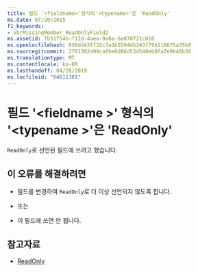 ```yaml
---
title: 필드 '<fieldname>'형식의'<typename>'은 'ReadOnly'
ms.date: 07/20/2015
f1_keywords:
- vbrMissingMember_ReadOnlyField2
ms.assetid: fb51f54b-f12d-4aea-9a6e-6e070721c010
ms.openlocfilehash: 836dd43ff32c3a1b5594db243f79b116675a35b8
ms.sourcegitcommit: 2701302a99cafbe0d86d53d540eb0fa7e9b46b36
ms.translationtype: MT
ms.contentlocale: ko-KR
ms.lasthandoff: 04/28/2019
ms.locfileid: "64611301"
---
```

# <a name="field-fieldname-of-type-typename-is-readonly"></a>필드 '\<fieldname >' 형식의 '\<typename >'은 'ReadOnly'
`ReadOnly`로 선언된 필드에 쓰려고 했습니다.  
  
## <a name="to-correct-this-error"></a>이 오류를 해결하려면  
  
- 필드를 변경하여 `ReadOnly`로 더 이상 선언되지 않도록 합니다.  
  
- 또는  
  
- 이 필드에 쓰면 안 됩니다.  
  
## <a name="see-also"></a>참고자료

- [ReadOnly](../../visual-basic/language-reference/modifiers/readonly.md)
